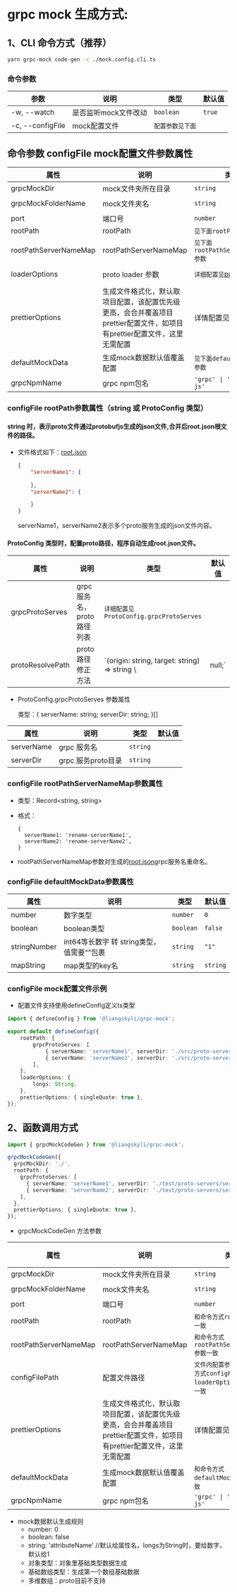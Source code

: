 # grpc mock 生成方式:

## 1、CLI 命令方式（推荐）

```bash
yarn grpc-mock code-gen -c ./mock.config.cli.ts
```

### 命令参数

| 参数               | 说明           | 类型        | 默认值    |
|------------------|--------------|-----------|--------|
| -w, --watch      | 是否监听mock文件改动 | `boolean` | `true` |
| -c, --configFile | mock配置文件     | `配置参数见下面` |        |

## 命令参数 configFile mock配置文件参数属性
| 属性                    | 说明                                                                   | 类型                                                                                                        | 默认值              |
|-----------------------|----------------------------------------------------------------------|-----------------------------------------------------------------------------------------------------------|------------------|
| grpcMockDir           | mock文件夹所在目录                                                          | `string`                                                                                                  | `./`             |
| grpcMockFolderName    | mock文件夹名                                                             | `string`                                                                                                  | `grpc-mock`      |
| port                  | 端口号                                                                  | `number`                                                                                                  | `50000`          |
| rootPath              | rootPath                                                             | `见下面rootPath参数`                                                                                           |                  |
| rootPathServerNameMap | rootPathServerNameMap                                                | `见下面rootPathServerNameMap参数`                                                                              |                  |
| loaderOptions         | proto loader 参数                                                      | `详细配置见`[proto-loader](https://hub.fastgit.org/grpc/grpc-node/blob/master/packages/proto-loader/README.md) | {defaults: true} |
| prettierOptions       | 生成文件格式化，默认取项目配置，该配置优先级更高，会合并覆盖项目prettier配置文件，如项目有prettier配置文件，这里无需配置 | 详情配置见 [prettier文档](https://github.com/prettier/prettier/blob/main/docs/options.md)                        |                  |
| defaultMockData       | 生成mock数据默认值覆盖配置                                                      | `见下面defaultMockData参数`                                                                                    |                  |
| grpcNpmName           | grpc npm包名                                                           | `'grpc' \| '@grpc/grpc-js'`                                                                               | `grpc`           |

### configFile rootPath参数属性（string 或 ProtoConfig 类型）

####  string 时，表示proto文件通过protobufjs生成的json文件,合并后root.json根文件的路径。  

- 文件格式如下：[root.json](root.json)
    ```json
    {
        "serverName1": {
            
        },
        "serverName2": {
    
        }
    }
    ```
  serverName1，serverName2表示多个proto服务生成的json文件内容。

#### ProtoConfig 类型时，配置proto路径，程序自动生成root.json文件。

| 属性               | 说明                 | 类型                                            | 默认值    |
|------------------|--------------------|-----------------------------------------------|--------|
| grpcProtoServes  | grpc 服务名，proto路径列表 | `详细配置见ProtoConfig.grpcProtoServes`            |        |
| protoResolvePath | proto路径修正方法        | `(origin: string, target: string) => string \ | null;` |     |

- ProtoConfig.grpcProtoServes 参数属性
  
  类型：{ serverName: string; serverDir: string; }[]

| 属性         | 说明             | 类型       | 默认值 |
|------------|----------------|----------|-----|
| serverName | grpc 服务名       | `string` |     |
| serverDir  | grpc 服务proto目录 | `string` |     |

### configFile rootPathServerNameMap参数属性
- 类型：Record<string, string>
- 格式：
  
  ```
  {
    serverName1: 'rename-serverName1',
    serverName2: 'rename-serverName2',
  }
  ```
  
- rootPathServerNameMap参数对生成的[root.json](root.json)grpc服务名重命名。

### configFile defaultMockData参数属性

| 属性           | 说明                           | 类型        | 默认值      |
|--------------|------------------------------|-----------|----------|
| number       | 数字类型                         | `number`  | `0`      |
| boolean      | boolean类型                    | `boolean` | `false`  |
| stringNumber | int64等长数字 转 string类型，值需要“”包裹 | `string`  | `"1"`    |
| mapString    | map类型的key名                   | `string`  | `string` |



### configFile mock配置文件示例
- 配置文件支持使用defineConfig定义ts类型

```ts
import { defineConfig } from '@liangskyli/grpc-mock';

export default defineConfig({
    rootPath: {
        grpcProtoServes: [
            { serverName: 'serverName1', serverDir: './src/proto-servers/server1' },
            { serverName: 'serverName2', serverDir: './src/proto-servers/server2' },
        ],
    },
    loaderOptions: {
        longs: String,
    },
    prettierOptions: { singleQuote: true },
});
```

## 2、函数调用方式

```ts
import { grpcMockCodeGen } from '@liangskyli/grpc-mock';

grpcMockCodeGen({
  grpcMockDir: './',
  rootPath: {
    grpcProtoServes: [
      { serverName: 'serverName1', serverDir: './test/proto-servers/server1' },
      { serverName: 'serverName2', serverDir: './test/proto-servers/server2' },
    ],
  },
  prettierOptions: { singleQuote: true },
});
```

- grpcMockCodeGen 方法参数

| 属性                    | 说明                                                                   | 类型                                                                                 | 默认值         |
|-----------------------|----------------------------------------------------------------------|------------------------------------------------------------------------------------|-------------|
| grpcMockDir           | mock文件夹所在目录                                                          | `string`                                                                           | `./`        |
| grpcMockFolderName    | mock文件夹名                                                             | `string`                                                                           | `grpc-mock` |
| port                  | 端口号                                                                  | `number`                                                                           | `50000`     |
| rootPath              | rootPath                                                             | `和命令方式rootPath参数一致`                                                                |
| rootPathServerNameMap | rootPathServerNameMap                                                | `和命令方式rootPathServerNameMap参数一致`                                                   |
| configFilePath        | 配置文件路径                                                               | `文件内配置参数和CLI 命令方式configFile里loaderOptions参数属性一致`                                   |
| prettierOptions       | 生成文件格式化，默认取项目配置，该配置优先级更高，会合并覆盖项目prettier配置文件，如项目有prettier配置文件，这里无需配置 | 详情配置见 [prettier文档](https://github.com/prettier/prettier/blob/main/docs/options.md) |             |
| defaultMockData       | 生成mock数据默认值覆盖配置                                                      | `和命令方式defaultMockData参数一致`                                                         |             |
| grpcNpmName           | grpc npm包名                                                           | `'grpc' \| '@grpc/grpc-js'`                                                        | `grpc`      |

- mock数据默认生成规则
  - number: 0
  - boolean: false
  - string: 'attributeName' //默认给属性名，longs为String时，要给数字，默认给1
  - 对象类型：对象里基础类型数据生成
  - 基础数组类型：生成第一个数组基础数据
  - 多维数组：proto目前不支持
